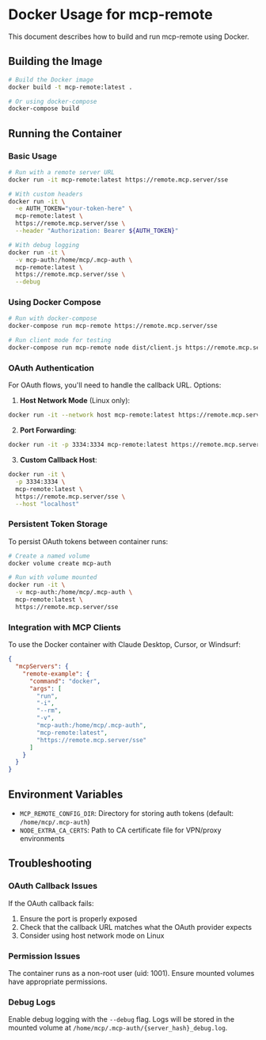 # Docker Usage for mcp-remote

This document describes how to build and run mcp-remote using Docker.

## Building the Image

```bash
# Build the Docker image
docker build -t mcp-remote:latest .

# Or using docker-compose
docker-compose build
```

## Running the Container

### Basic Usage

```bash
# Run with a remote server URL
docker run -it mcp-remote:latest https://remote.mcp.server/sse

# With custom headers
docker run -it \
  -e AUTH_TOKEN="your-token-here" \
  mcp-remote:latest \
  https://remote.mcp.server/sse \
  --header "Authorization: Bearer ${AUTH_TOKEN}"

# With debug logging
docker run -it \
  -v mcp-auth:/home/mcp/.mcp-auth \
  mcp-remote:latest \
  https://remote.mcp.server/sse \
  --debug
```

### Using Docker Compose

```bash
# Run with docker-compose
docker-compose run mcp-remote https://remote.mcp.server/sse

# Run client mode for testing
docker-compose run mcp-remote node dist/client.js https://remote.mcp.server/sse
```

### OAuth Authentication

For OAuth flows, you'll need to handle the callback URL. Options:

1. **Host Network Mode** (Linux only):
```bash
docker run -it --network host mcp-remote:latest https://remote.mcp.server/sse
```

2. **Port Forwarding**:
```bash
docker run -it -p 3334:3334 mcp-remote:latest https://remote.mcp.server/sse
```

3. **Custom Callback Host**:
```bash
docker run -it \
  -p 3334:3334 \
  mcp-remote:latest \
  https://remote.mcp.server/sse \
  --host "localhost"
```

### Persistent Token Storage

To persist OAuth tokens between container runs:

```bash
# Create a named volume
docker volume create mcp-auth

# Run with volume mounted
docker run -it \
  -v mcp-auth:/home/mcp/.mcp-auth \
  mcp-remote:latest \
  https://remote.mcp.server/sse
```

### Integration with MCP Clients

To use the Docker container with Claude Desktop, Cursor, or Windsurf:

```json
{
  "mcpServers": {
    "remote-example": {
      "command": "docker",
      "args": [
        "run",
        "-i",
        "--rm",
        "-v",
        "mcp-auth:/home/mcp/.mcp-auth",
        "mcp-remote:latest",
        "https://remote.mcp.server/sse"
      ]
    }
  }
}
```

## Environment Variables

- `MCP_REMOTE_CONFIG_DIR`: Directory for storing auth tokens (default: `/home/mcp/.mcp-auth`)
- `NODE_EXTRA_CA_CERTS`: Path to CA certificate file for VPN/proxy environments

## Troubleshooting

### OAuth Callback Issues

If the OAuth callback fails:
1. Ensure the port is properly exposed
2. Check that the callback URL matches what the OAuth provider expects
3. Consider using host network mode on Linux

### Permission Issues

The container runs as a non-root user (uid: 1001). Ensure mounted volumes have appropriate permissions.

### Debug Logs

Enable debug logging with the `--debug` flag. Logs will be stored in the mounted volume at `/home/mcp/.mcp-auth/{server_hash}_debug.log`.